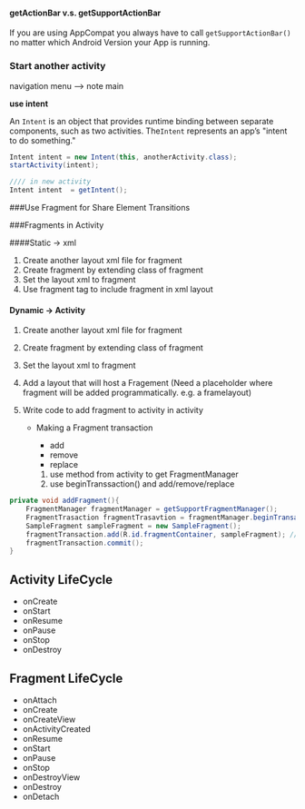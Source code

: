 #### getActionBar v.s. getSupportActionBar

If you are using AppCompat you always have to call `getSupportActionBar()` no matter which Android Version your App is running.



### Start another activity

navigation menu --> note main

**use intent**

An `Intent` is an object that provides runtime binding between separate components, such as two activities. The`Intent` represents an app’s "intent to do something."

```java
Intent intent = new Intent(this, anotherActivity.class);
startActivity(intent);

//// in new activity
Intent intent  = getIntent();
```



###Use Fragment for Share Element Transitions





###Fragments in Activity

####Static -> xml

1. Create another layout xml file for fragment
2. Create fragment by extending class of fragment
3. Set the layout xml to fragment
4. Use fragment tag to include fragment in xml layout

#### Dynamic -> Activity

1. Create another layout xml file for fragment

2. Create fragment by extending class of fragment

3. Set the layout xml to fragment

4. Add a layout that will host a Fragement (Need a placeholder where fragment will be added programmatically. e.g. a framelayout)

5. Write code to add fragment to activity in activity

   - Making a Fragment transaction

     - add
     - remove
     - replace

     1. use method from activity to get FragmentManager
     2. use beginTranssaction() and add/remove/replace

```java
private void addFragment(){
    FragmentManager fragmentManager = getSupportFragmentManager();
    FragmentTrasaction fragmentTrasavtion = fragmentManager.beginTransaction();
    SampleFragment sampleFragment = new SampleFragment();
    fragmentTransaction.add(R.id.fragmentContainer, sampleFragment); //the container is where we want to put the fragment in
    fragmentTransaction.commit();
}
```





## Activity LifeCycle

- onCreate
- onStart
- onResume
- onPause
- onStop
- onDestroy



## Fragment LifeCycle

- onAttach
- onCreate
- onCreateView
- onActivityCreated
- onResume
- onStart
- onPause
- onStop
- onDestroyView
- onDestroy
- onDetach